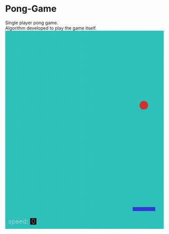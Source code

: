 # Pong-Game  
Single player pong game.  
Algorithm developed to play the game itself.  
![](images/Pong.gif)
